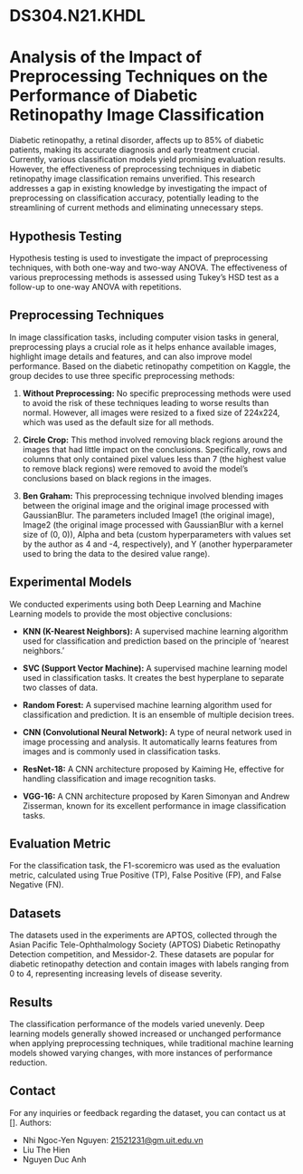 # DS304.N21.KHDL

# Analysis of the Impact of Preprocessing Techniques on the Performance of Diabetic Retinopathy Image Classification

Diabetic retinopathy, a retinal disorder, affects up to 85% of diabetic patients, making its accurate diagnosis and early treatment crucial. Currently, various classification models yield promising evaluation results. However, the effectiveness of preprocessing techniques in diabetic retinopathy image classification remains unverified. This research addresses a gap in existing knowledge by investigating the impact of preprocessing on classification accuracy, potentially leading to the streamlining of current methods and eliminating unnecessary steps.

## Hypothesis Testing

Hypothesis testing is used to investigate the impact of preprocessing techniques, with both one-way and two-way ANOVA. The effectiveness of various preprocessing methods is assessed using Tukey’s HSD test as a follow-up to one-way ANOVA with repetitions.


## Preprocessing Techniques

In image classification tasks, including computer vision tasks in general, preprocessing plays a crucial role as it helps enhance available images, highlight image details and features, and can also improve model performance. Based on the diabetic retinopathy competition on Kaggle, the group decides to use three specific preprocessing methods:

1. **Without Preprocessing:** No specific preprocessing methods were used to avoid the risk of these techniques leading to worse results than normal. However, all images were resized to a fixed size of 224x224, which was used as the default size for all methods.

2. **Circle Crop:** This method involved removing black regions around the images that had little impact on the conclusions. Specifically, rows and columns that only contained pixel values less than 7 (the highest value to remove black regions) were removed to avoid the model’s conclusions based on black regions in the images.

3. **Ben Graham:** This preprocessing technique involved blending images between the original image and the original image processed with GaussianBlur. The parameters included Image1 (the original image), Image2 (the original image processed with GaussianBlur with a kernel size of (0, 0)), Alpha and beta (custom hyperparameters with values set by the author as 4 and -4, respectively), and Y (another hyperparameter used to bring the data to the desired value range).

## Experimental Models

We conducted experiments using both Deep Learning and Machine Learning models to provide the most objective conclusions:

- **KNN (K-Nearest Neighbors):** A supervised machine learning algorithm used for classification and prediction based on the principle of ’nearest neighbors.’

- **SVC (Support Vector Machine):** A supervised machine learning model used in classification tasks. It creates the best hyperplane to separate two classes of data.

- **Random Forest:** A supervised machine learning algorithm used for classification and prediction. It is an ensemble of multiple decision trees.

- **CNN (Convolutional Neural Network):** A type of neural network used in image processing and analysis. It automatically learns features from images and is commonly used in classification tasks.

- **ResNet-18:** A CNN architecture proposed by Kaiming He, effective for handling classification and image recognition tasks.

- **VGG-16:** A CNN architecture proposed by Karen Simonyan and Andrew Zisserman, known for its excellent performance in image classification tasks.

## Evaluation Metric

For the classification task, the F1-scoremicro was used as the evaluation metric, calculated using True Positive (TP), False Positive (FP), and False Negative (FN).

## Datasets

The datasets used in the experiments are APTOS, collected through the Asian Pacific Tele-Ophthalmology Society (APTOS) Diabetic Retinopathy Detection competition, and Messidor-2. These datasets are popular for diabetic retinopathy detection and contain images with labels ranging from 0 to 4, representing increasing levels of disease severity.

## Results

The classification performance of the models varied unevenly. Deep learning models generally showed increased or unchanged performance when applying preprocessing techniques, while traditional machine learning models showed varying changes, with more instances of performance reduction.

## Contact

For any inquiries or feedback regarding the dataset, you can contact us at [].
Authors:
- Nhi Ngoc-Yen Nguyen: [21521231@gm.uit.edu.vn](mailto:21521231@gm.uit.edu.vn)
- Liu The Hien
- Nguyen Duc Anh



